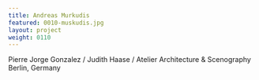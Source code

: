 ```yaml
---
title: Andreas Murkudis
featured: 0010-muskudis.jpg
layout: project
weight: 0110
---
```


Pierre Jorge Gonzalez / Judith Haase / Atelier Architecture & Scenography  
Berlin, Germany
